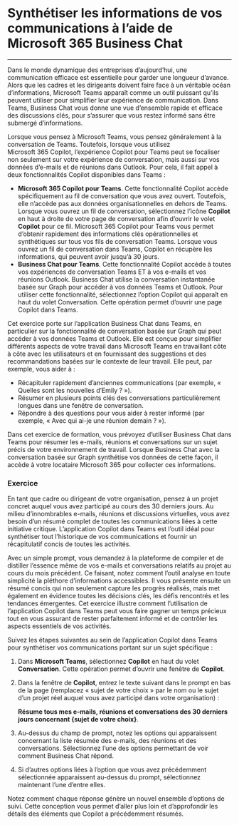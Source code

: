 
# Synthétiser les informations de vos communications à l’aide de Microsoft 365 Business Chat
---
Dans le monde dynamique des entreprises d’aujourd’hui, une communication efficace est essentielle pour garder une longueur d’avance. Alors que les cadres et les dirigeants doivent faire face à un véritable océan d’informations, Microsoft Teams apparaît comme un outil puissant qu’ils peuvent utiliser pour simplifier leur expérience de communication. Dans Teams, Business Chat vous donne une vue d’ensemble rapide et efficace des discussions clés, pour s’assurer que vous restez informé sans être submergé d’informations.

Lorsque vous pensez à Microsoft Teams, vous pensez généralement à la conversation de Teams. Toutefois, lorsque vous utilisez Microsoft 365 Copilot, l’expérience Copilot pour Teams peut se focaliser non seulement sur votre expérience de conversation, mais aussi sur vos données d’e-mails et de réunions dans Outlook. Pour cela, il fait appel à deux fonctionnalités Copilot disponibles dans Teams :

 -  **Microsoft 365 Copilot pour Teams**. Cette fonctionnalité Copilot accède spécifiquement au fil de conversation que vous avez ouvert. Toutefois, elle n’accède pas aux données organisationnelles en dehors de Teams. Lorsque vous ouvrez un fil de conversation, sélectionnez l’icône **Copilot** en haut à droite de votre page de conversation afin d’ouvrir le volet **Copilot** pour ce fil. Microsoft 365 Copilot pour Teams vous permet d’obtenir rapidement des informations clés opérationnelles et synthétiques sur tous vos fils de conversation Teams. Lorsque vous ouvrez un fil de conversation dans Teams, Copilot en récupère les informations, qui peuvent avoir jusqu’à 30 jours.
 -  **Business Chat pour Teams**. Cette fonctionnalité Copilot accède à toutes vos expériences de conversation Teams ET à vos e-mails et vos réunions Outlook. Business Chat utilise la conversation instantanée basée sur Graph pour accéder à vos données Teams et Outlook. Pour utiliser cette fonctionnalité, sélectionnez l’option Copilot qui apparaît en haut du volet Conversation. Cette opération permet d’ouvrir une page Copilot dans Teams.

Cet exercice porte sur l’application Business Chat dans Teams, en particulier sur la fonctionnalité de conversation basée sur Graph qui peut accéder à vos données Teams et Outlook. Elle est conçue pour simplifier différents aspects de votre travail dans Microsoft Teams en travaillant côte à côte avec les utilisateurs et en fournissant des suggestions et des recommandations basées sur le contexte de leur travail. Elle peut, par exemple, vous aider à :

 -  Récapituler rapidement d’anciennes communications (par exemple, « Quelles sont les nouvelles d’Emily ? »).
 -  Résumer en plusieurs points clés des conversations particulièrement longues dans une fenêtre de conversation.
 -  Répondre à des questions pour vous aider à rester informé (par exemple, « Avec qui ai-je une réunion demain ? »).

Dans cet exercice de formation, vous prévoyez d’utiliser Business Chat dans Teams pour résumer les e-mails, réunions et conversations sur un sujet précis de votre environnement de travail. Lorsque Business Chat avec la conversation basée sur Graph synthétise vos données de cette façon, il accède à votre locataire Microsoft 365 pour collecter ces informations.<br>

### Exercice

En tant que cadre ou dirigeant de votre organisation, pensez à un projet concret auquel vous avez participé au cours des 30 derniers jours. Au milieu d’innombrables e-mails, réunions et discussions virtuelles, vous avez besoin d’un résumé complet de toutes les communications liées à cette initiative critique. L’application Copilot dans Teams est l’outil idéal pour synthétiser tout l’historique de vos communications et fournir un récapitulatif concis de toutes les activités.

Avec un simple prompt, vous demandez à la plateforme de compiler et de distiller l’essence même de vos e-mails et conversations relatifs au projet au cours du mois précédent. Ce faisant, notez comment l’outil analyse en toute simplicité la pléthore d’informations accessibles. Il vous présente ensuite un résumé concis qui non seulement capture les progrès réalisés, mais met également en évidence toutes les décisions clés, les défis rencontrés et les tendances émergentes. Cet exercice illustre comment l’utilisation de l’application Copilot dans Teams peut vous faire gagner un temps précieux tout en vous assurant de rester parfaitement informé et de contrôler les aspects essentiels de vos activités.

Suivez les étapes suivantes au sein de l’application Copilot dans Teams pour synthétiser vos communications portant sur un sujet spécifique :<br>

1.  Dans **Microsoft Teams**, sélectionnez **Copilot** en haut du volet **Conversation**. Cette opération permet d’ouvrir une fenêtre de **Copilot**.
2.  Dans la fenêtre de **Copilot**, entrez le texte suivant dans le prompt en bas de la page (remplacez « sujet de votre choix » par le nom ou le sujet d’un projet réel auquel vous avez participé dans votre organisation) :
    
    **Résume tous mes e-mails, réunions et conversations des 30 derniers jours concernant \{sujet de votre choix\}**.
3.  Au-dessus du champ de prompt, notez les options qui apparaissent concernant la liste résumée des e-mails, des réunions et des conversations. Sélectionnez l’une des options permettant de voir comment Business Chat répond.
4.  Si d’autres options liées à l’option que vous avez précédemment sélectionnée apparaissent au-dessus du prompt, sélectionnez maintenant l’une d’entre elles.

Notez comment chaque réponse génère un nouvel ensemble d’options de suivi. Cette conception vous permet d’aller plus loin et d’approfondir les détails des éléments que Copilot a précédemment résumés.
